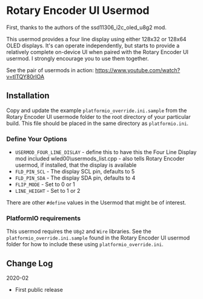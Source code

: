# Rotary Encoder UI Usermod

First, thanks to the authors of the ssd11306_i2c_oled_u8g2 mod.

This usermod provides a four line display using either
128x32 or 128x64 OLED displays.
It's can operate independently, but starts to provide
a relatively complete on-device UI when paired with the 
Rotary Encoder UI usermod. I strongly encourage you to use 
them together.

See the pair of usermods in action: https://www.youtube.com/watch?v=tITQY80rIOA

## Installation

Copy and update the example `platformio_override.ini.sample` 
from the Rotary Encoder UI usermode folder to the root directory of your particular build.
This file should be placed in the same directory as `platformio.ini`.

### Define Your Options

* `USERMOD_FOUR_LINE_DISLAY`   - define this to have this the Four Line Display mod included wled00\usermods_list.cpp - also tells Rotary Encoder usermod, if installed, that the display is available
* `FLD_PIN_SCL`                - The display SCL pin, defaults to 5
* `FLD_PIN_SDA`                - The display SDA pin, defaults to 4
* `FLIP_MODE`                  - Set to 0 or 1
* `LINE_HEIGHT`                - Set to 1 or 2

There are other `#define` values in the Usermod that might be of interest.

### PlatformIO requirements

This usermod requires the `U8g2` and `Wire` libraries. See the 
`platformio_override.ini.sample` found in the Rotary Encoder
UI usermod folder for how to include these using `platformio_override.ini`.

## Change Log

2020-02
* First public release
